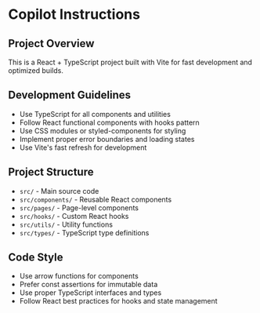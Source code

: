 # Copilot Instructions

<!-- Use this file to provide workspace-specific custom instructions to Copilot. For more details, visit https://code.visualstudio.com/docs/copilot/copilot-customization#_use-a-githubcopilotinstructionsmd-file -->

## Project Overview
This is a React + TypeScript project built with Vite for fast development and optimized builds.

## Development Guidelines
- Use TypeScript for all components and utilities
- Follow React functional components with hooks pattern
- Use CSS modules or styled-components for styling
- Implement proper error boundaries and loading states
- Use Vite's fast refresh for development

## Project Structure
- `src/` - Main source code
- `src/components/` - Reusable React components
- `src/pages/` - Page-level components
- `src/hooks/` - Custom React hooks
- `src/utils/` - Utility functions
- `src/types/` - TypeScript type definitions

## Code Style
- Use arrow functions for components
- Prefer const assertions for immutable data
- Use proper TypeScript interfaces and types
- Follow React best practices for hooks and state management
